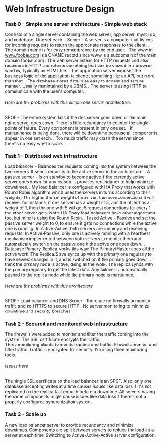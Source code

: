 # Web Infrastructure Design

### Task 0 - Simple one server architecture - Simple web stack
Consists of a single server containing the web server, app server, mysql db, and codebase. One set each.
.
Server - A server is a computer that listens for incoming requests to return the appropriate responses to the client.
.
The domain name is for easy remembrance by the end user.
.
The www in www.foobar.com is a CNAME record since www is a subdomain of the main domain foobar.com
.
The web server listens for HTTP requests and also responds in HTTP and returns something that can be viewed in a browser window, typically an HTML file.
.
The application server exposes the business logic of the application to clients, something like an API, but more than that.
.
The database stores data in an easy to access and secure manner. Usually manintained by a DBMS.
.
The server is using HTTP to communicate with the user's computer.
.
###### Here are the problems with this simple one server architecture:
SPOF - The entire system fails if the dns server goes down or the main nginx server goes down. There is little redundancy to counter the single points of failure. Every component is present in only one set.
.
If maintainance is being done, there will be downtime because all components appear in one set each.
.
Too much traffic may crash the server since there's no easy way to scale.

### Task 1 - Distributed web infrastructure
Load balancer - Balances the requests coming into the system between the two servers. It sends requests to the active server in the architecture.
.
A passive server - Is on standby to become active if the currently active server goes down for any reason. It provides redundancy to help minimize downtimes.
.
My load balancer is configured with HA Proxy that works with Round Robin algorithm which uses the servers in turns according to their weights. The higher the set weight of a server, the more connections it will receive. for instance, if one server has a weight of 5, and the other has a weight of 1, then the one with 5 will get 5 request connections for every 1 the other server gets.
Note: HA Proxy load balancers have other algorithms too, but mine is using the Round Robin.
.
I used Active - Passive and set the passive server weight to 0, to ensure it gets no connections while the active one is running. In Active-Active, both servers are running and receiving requests. In Active-Passive, only one is actively running with a heartbeat mechanism implemented between both servers to monitor them and automatically switch on the passive one if the active one goes down.
.
Database Primary-Replica works this way: The Primary/Master does all the active work. The Replica/Slave syncs up with the primary one regularly to have newest changes in it, and is switched on if the primary goes down.
.
I think the primary node is active, doing all the work. The replica syncs with the primary regularly to get the latest data. Any failover is automatically pushed to the replica node while the primary node is maintained.
.
###### Here are the problems with this architecture
SPOF - Load balancer and DNS Server
.
There are no firewalls to monitor traffic and no HTTPS to secure HTTP
.
No server monitoring to minimize downtime and security breaches
### Task 2 - Secured and monitored web infrastructure
The firewalls were added to monitor and filter the traffic coming into the system. 
The SSL certificate encrypts the traffic.   
Three monitoring clients to monitor uptime and traffic.
Firewalls monitor and filter traffic.
Traffic is encrypted for security.
I'm using three monitoring tools.
###### Issues here
The single SSL certificate on the load balancer is an SPOF. Also, only one database accepting writes at a time causes issues like data loss if it's not replicated on the replica fast enough before a downtime. All servers having the same components might cause issues like data loss if there's not a properly configured syncronization system.
### Task 3 - Scale up
A new load balancer server to provide redundancy and minimize downtimes.
Components are split between servers to reduce the load on a server at each time. Switching to Active-Active-Active server configuration.

